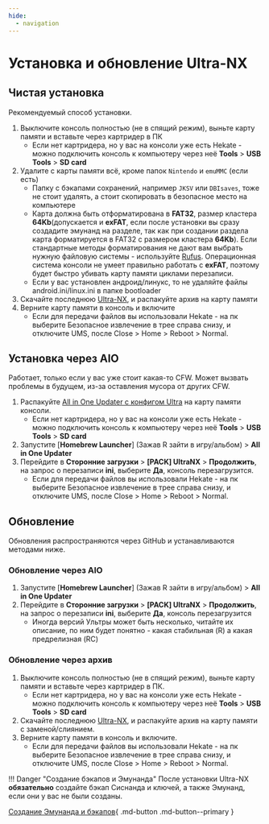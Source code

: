 ```yaml
---
hide:
  - navigation
---
```


# Установка и обновление Ultra-NX
## **Чистая установка**

Рекомендуемый способ установки.

1. Выключите консоль полностью (не в спящий режим), выньте карту памяти и вставьте через картридер в ПК
    - Если нет картридера, но у вас на консоли уже есть Hekate - можно подключить консоль к компьютеру через неё **Tools** > **USB Tools** > **SD card**
2. Удалите с карты памяти всё, кроме папок `Nintendo` и `emuMMC` (если есть)
    - Папку с бэкапами сохранений, например `JKSV` или `DBIsaves`, тоже не стоит удалять, а стоит скопировать в безопасное место на компьютере
    - Карта должна быть отформатирована в **FAT32**, размер кластера **64Kb**(допускается и **exFAT**, если после установки вы сразу создадите эмунанд на разделе, так как при создании раздела карта форматируется в FAT32 с размером кластера **64Kb**). Если стандартные методы форматирования не дают вам выбрать нужную файловую системы - используйте [Rufus](https://rufus.ie/ru/). Операционная система консоли не умеет правильно работать с **exFAT**, поэтому будет быстро убивать карту памяти циклами перезаписи.
    - Если у вас установлен андроид/линукс, то не удаляйте файлы android.ini/linux.ini в папке bootloader
3. Скачайте последнюю [Ultra-NX](https://github.com/Ultra-NX/Ultra/releases/latest/download/Ultra.zip), и распакуйте архив на карту памяти
4. Верните карту памяти в консоль и включите
    - Если для передачи файлов вы использовали Hekate - на пк выберите Безопасное извлечение в трее справа снизу, и отключите UMS, после Close > Home > Reboot > Normal.

## **Установка через AIO**

Работает, только если у вас уже стоит какая-то CFW. Может вызвать проблемы в будущем, из-за оставления мусора от других CFW.

1. Распакуйте [All in One Updater с конфигом Ultra](https://github.com/Ultra-NX/Ultra-Resources/releases/download/Homebrews/AIO.zip) на карту памяти консоли.
    - Если нет картридера, но у вас на консоли уже есть Hekate - можно подключить консоль к компьютеру через неё **Tools** > **USB Tools** > **SD card**
2. Запустите [**Homebrew Launcher**] (Зажав R зайти в игру/альбом) > **All in One Updater**
3. Перейдите в **Сторонние загрузки** > **[PACK] UltraNX** > **Продолжить**, на запрос о перезаписи **ini**, выберите **Да**, консоль перезагрузится.
    - Если для передачи файлов вы использовали Hekate - на пк выберите Безопасное извлечение в трее справа снизу, и отключите UMS, после Close > Home > Reboot > Normal.



## **Обновление**
Обновления распространяются через GitHub и устанавливаются методами ниже.

### **Обновление через AIO**

1. Запустите [**Homebrew Launcher**] (Зажав R зайти в игру/альбом) > **All in One Updater**
2. Перейдите в **Сторонние загрузки** > **[PACK] UltraNX** > **Продолжить**, на запрос о перезаписи **ini**, выберите **Да**, консоль перезагрузится
    - Иногда версий Ультры может быть несколько, читайте их описание, по ним будет понятно - какая стабильная (R) а какая предрелизная (RC)


### **Обновление через архив**

1. Выключите консоль полностью (не в спящий режим), выньте карту памяти и вставьте через картридер в ПК.
    - Если нет картридера, но у вас на консоли уже есть Hekate - можно подключить консоль к компьютеру через неё **Tools** > **USB Tools** > **SD card**
2. Скачайте последнюю [Ultra-NX](https://github.com/Ultra-NX/Ultra/releases/latest/download/Ultra.zip), и распакуйте архив на карту памяти с заменой/слиянием.
3. Верните карту памяти в консоль и включите.
    - Если для передачи файлов вы использовали Hekate - на пк выберите Безопасное извлечение в трее справа снизу, и отключите UMS, после Close > Home > Reboot > Normal.

!!! Danger "Создание бэкапов и Эмунанда"
    После установки Ultra-NX **обязательно** создайте бэкап Сиснанда и ключей, а также Эмунанд, если они у вас не были созданы.

[Создание Эмунанда и бэкапов](backup_emuMMC.md){ .md-button .md-button--primary }
